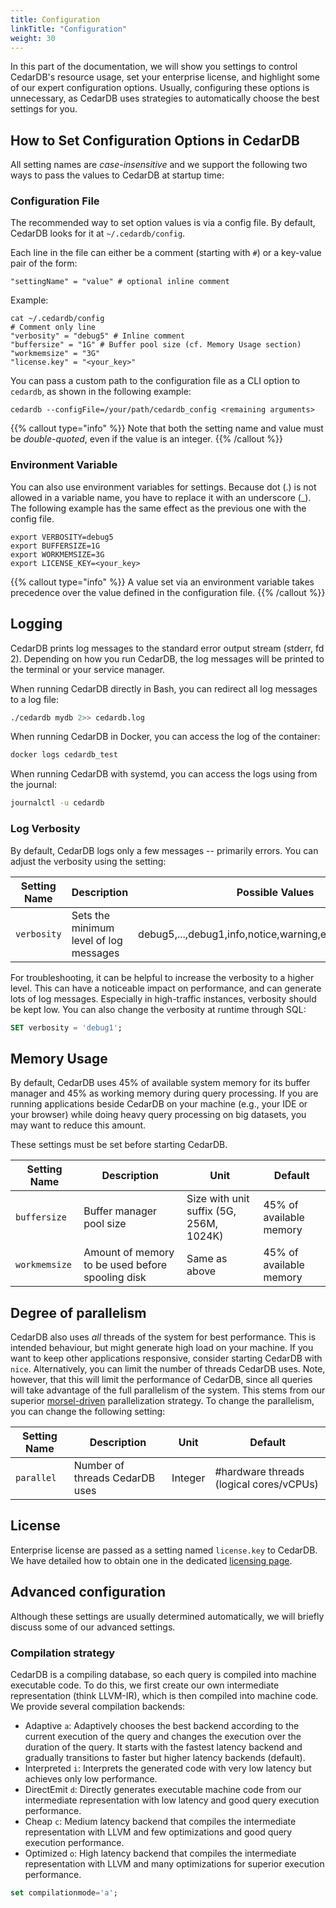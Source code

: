 ```yaml
---
title: Configuration
linkTitle: "Configuration"
weight: 30
---
```


In this part of the documentation, we will show you settings to control CedarDB's resource usage, set your enterprise license, and highlight some of our expert configuration options.
Usually, configuring these options is unnecessary, as CedarDB uses strategies to automatically choose the best settings
for you.

## How to Set Configuration Options in CedarDB

All setting names are _case-insensitive_ and we support the following two ways to pass the values to CedarDB at startup time:

### Configuration File

The recommended way to set option values is via a config file. By default, CedarDB looks for it at `~/.cedardb/config`.

Each line in the file can either be a comment (starting with `#`) or a key-value pair of the form:
```text
"settingName" = "value" # optional inline comment
```
Example:
```shell
cat ~/.cedardb/config
# Comment only line
"verbosity" = "debug5" # Inline comment
"buffersize" = "1G" # Buffer pool size (cf. Memory Usage section)
"workmemsize" = "3G"
"license.key" = "<your_key>"
```

You can pass a custom path to the configuration file as a CLI option to `cedardb`, as shown in the following example:
```shell
cedardb --configFile=/your/path/cedardb_config <remaining arguments>
```

{{% callout type="info" %}}
Note that both the setting name and value must be *double-quoted*, even if the value is an integer.
{{% /callout %}}

### Environment Variable

You can also use environment variables for settings. Because dot (.) is not allowed in a variable name, you have to replace it with an underscore (_).
The following example has the same effect as the previous one with the config file.
```
export VERBOSITY=debug5
export BUFFERSIZE=1G
export WORKMEMSIZE=3G
export LICENSE_KEY=<your_key>
```

{{% callout type="info" %}}
A value set via an environment variable takes precedence over the value defined in the configuration file.
{{% /callout %}}

## Logging

CedarDB prints log messages to the standard error output stream (stderr, fd 2).
Depending on how you run CedarDB, the log messages will be printed to the terminal or your service manager.

When running CedarDB directly in Bash, you can redirect all log messages to a log file:

```bash
./cedardb mydb 2>> cedardb.log
```

When running CedarDB in Docker, you can access the log of the container:

```sh
docker logs cedardb_test
```

When running CedarDB with systemd, you can access the logs using from the journal:

```sh
journalctl -u cedardb
```

### Log Verbosity

By default, CedarDB logs only a few messages -- primarily errors. You can adjust the verbosity using the setting:

| **Setting Name** | **Description**                        | **Possible Values**                                                           | **Default** |
|------------------|----------------------------------------|-------------------------------------------------------------------------------|-------------|
| `verbosity`      | Sets the minimum level of log messages | debug5,...,debug1,info,notice,warning,error,log,fatal,panic | log         |

For troubleshooting, it can be helpful to increase the verbosity to a higher level.
This can have a noticeable impact on performance, and can generate lots of log messages.
Especially in high-traffic instances, verbosity should be kept low.
You can also change the verbosity at runtime through SQL:
```SQL
SET verbosity = 'debug1';
```

## Memory Usage

By default, CedarDB uses 45% of available system memory for its buffer manager and 45% as working memory during query processing.
If you are running applications beside CedarDB on your machine (e.g., your IDE or your browser)
while doing heavy query processing on big datasets, you may want to reduce this amount.

These settings must be set before starting CedarDB.

| **Setting Name**    | **Description**                                  | **Unit**                                | **Default**             |
|---------------------|--------------------------------------------------|-----------------------------------------|-------------------------|
| `buffersize`      | Buffer manager pool size                         | Size with unit suffix (5G, 256M, 1024K) | 45% of available memory |
| `workmemsize` | Amount of memory to be used before spooling disk | Same as above                           | 45% of available memory |


## Degree of parallelism

CedarDB also uses *all* threads of the system for best performance.
This is intended behaviour, but might generate high load on your machine.
If you want to keep other applications responsive, consider starting CedarDB with `nice`.
Alternatively, you can limit the number of threads CedarDB uses.
Note, however, that this will limit the performance of CedarDB, since all queries will take advantage of the full
parallelism of the system.
This stems from our superior [morsel-driven](https://db.in.tum.de/~leis/papers/morsels.pdf) parallelization strategy.
To change the parallelism, you can change the following setting:

| **Setting Name**    | **Description**                | **Unit** | **Default**                             |
|---------------------|--------------------------------|----------|-----------------------------------------|
| `parallel`      | Number of threads CedarDB uses | Integer  | #hardware threads (logical cores/vCPUs) |

## License
Enterprise license are passed as a setting named `license.key` to CedarDB.
We have detailed how to obtain one in the dedicated [licensing page](/docs/licensing).

## Advanced configuration

Although these settings are usually determined automatically, we will briefly discuss some of our advanced settings.

### Compilation strategy

CedarDB is a compiling database, so each query is compiled into machine executable code.
To do this, we first create our own intermediate representation (think LLVM-IR), which is then compiled into machine
code.
We provide several compilation backends:

- Adaptive `a`: Adaptively chooses the best backend according to the current execution of the query and changes the
  execution over the duration of the query. It starts with the fastest latency backend and gradually transitions to
  faster but higher latency backends (default).
- Interpreted `i`: Interprets the generated code with very low latency but achieves only low performance.
- DirectEmit `d`: Directly generates executable machine code from our intermediate representation with low latency and
  good query execution performance.
- Cheap `c`: Medium latency backend that compiles the intermediate representation with LLVM and few optimizations and
  good query execution performance.
- Optimized `o`: High latency backend that compiles the intermediate representation with LLVM and many optimizations for
  superior execution performance.

```sql
set compilationmode='a';
```
